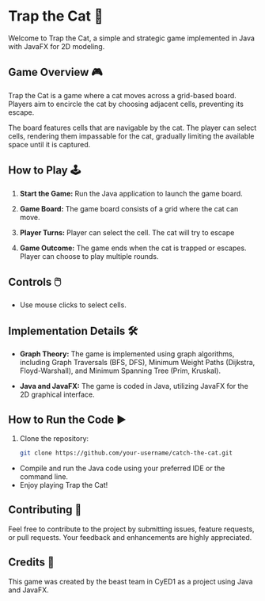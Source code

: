 # Trap the Cat 🐾

Welcome to Trap the Cat, a simple and strategic game implemented in Java with JavaFX for 2D modeling.

## Game Overview 🎮

Trap the Cat is a game where a cat moves across a grid-based board. Players aim to encircle the cat by choosing adjacent cells, preventing its escape.

The board features cells that are navigable by the cat. The player can select cells, rendering them impassable for the cat, gradually limiting the available space until it is captured.

## How to Play 🕹️

1. **Start the Game:** Run the Java application to launch the game board.

2. **Game Board:** The game board consists of a grid where the cat can move.

3. **Player Turns:** Player can select the cell. The cat will try to escape

4. **Game Outcome:** The game ends when the cat is trapped or escapes. Player can choose to play multiple rounds.

## Controls 🖱️

- Use mouse clicks to select cells.

## Implementation Details 🛠️

- **Graph Theory:** The game is implemented using graph algorithms, including Graph Traversals (BFS, DFS), Minimum Weight Paths (Dijkstra, Floyd-Warshall), and Minimum Spanning Tree (Prim, Kruskal).

- **Java and JavaFX:** The game is coded in Java, utilizing JavaFX for the 2D graphical interface.

## How to Run the Code ▶️

1. Clone the repository:

   ```bash
   git clone https://github.com/your-username/catch-the-cat.git

- Compile and run the Java code using your preferred IDE or the command line.
- Enjoy playing Trap the Cat!

## Contributing 🤝
Feel free to contribute to the project by submitting issues, feature requests, or pull requests. Your feedback and enhancements are highly appreciated.

## Credits 🙌
This game was created by the beast team in CyED1 as a project using Java and JavaFX.
